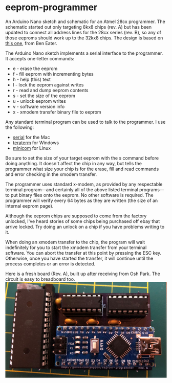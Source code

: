 # eeprom-programmer
An Arduino Nano sketch and schematic for an Atmel 28cx programmer. The schematic started out only targeting 8kx8 chips (rev. A) but has been updated to connect all address lines for the 28cx series (rev. B), so any of those eeproms should work up to the 32kx8 chips. The design is based on [this one](https://youtu.be/K88pgWhEb1M), from Ben Eater. 

The Arduino Nano sketch implements a serial interface to the programmer. It accepts one-letter commands:
- e - erase the eeprom
- f - fill eeprom with incrementing bytes
- h - help (this) text
- l - lock the eeprom against writes
- r - read and dump eeprom contents
- s - set the size of the eeprom
- u - unlock eeprom writes
- v - software version info
- x - xmodem transfer binary file to eeprom

Any standard terminal program can be used to talk to the programmer. I use the following:
- [serial](http://www.decisivetactics.com/products/serial/) for the Mac
- [teraterm](https://ttssh2.osdn.jp/index.html.en) for Windows
- [minicom](https://linux.die.net/man/1/minicom) for Linux

Be sure to set the size of your target eeprom with the s command before doing anything. It doesn't affect the chip in any way, but tells the programmer what size your chip is for the erase, fill and read commands and error checking in the xmodem transfer.

The programmer uses standard x-modem, as provided by any respectable terminal program—and certainly all of the
above listed terminal programs—to put binary files onto the eeprom. No other software is required. The programmer
will verify every 64 bytes as they are written (the size of an internal eeprom page).

Although the eeprom chips are supposed to come from the factory unlocked, I've heard stories of some chips being
purchased off ebay that arrive locked. Try doing an unlock on a chip if you have problems writing to it.

When doing an xmodem transfer to the chip, the program will wait indefinitely for you to start the xmodem transfer from your terminal software. You can abort the transfer at this point by pressing the ESC key. Otherwise, once you have started the transfer, it will continue until the process completes or an error is detected.

Here is a fresh board (Rev. A), built up after receiving from Osh Park. The circuit is easy to breadboard too.
![eeprom-programmer board](populated-board.jpg)
